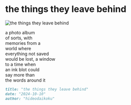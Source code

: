 # the things they leave behind
![the things they leave behind](images/the%20things%20they%20leave%20behind.jpeg)

a photo album<br/>
of sorts, with<br/> 
memories from a<br/> 
world where<br/>
everything not saved<br/>
would be lost, a window<br/>
to a time when<br/>
an ink blot could<br/>
say more than<br/>
the words around it

```markdown
title: "the things they leave behind"
date: "2024-10-10"
author: "hideodaikoku"
```
